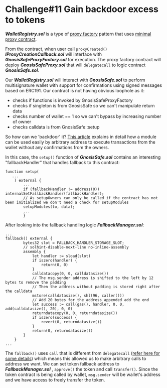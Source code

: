 # Challenge#11 Gain backdoor excess to tokens

**_WalletRegistry.sol_** is a type of [proxy factory](https://blockchain-academy.hs-mittweida.de/courses/solidity-coding-beginners-to-intermediate/lessons/solidity-11-coding-patterns/topic/factory-clone/) pattern that uses [minimal proxy contract](https://blog.openzeppelin.com/deep-dive-into-the-minimal-proxy-contract/). 

From the contract, when user call `proxyCreated()` **_IProxyCreationCallback.sol_** will interface with **_GnosisSafeProxyFactory.sol_** for execution. The proxy factory contract will deploy **_GnosisSafeProxy.sol_** that will `delegatecall` to logic contract **_GnosisSafe.sol_**.

Our **_WalletRegistry.sol_** will interact with **_GnosisSafe.sol_** to perform multisignature wallet with support for confirmations using signed messages based on ERC191. Our contract is not having obvious loophole as it:
- checks if functions is invoked by GnosisSafeProxyFactory
- checks if singleton is from GnosisSafe so we can't manipulate return data
- checks number of wallet == 1 so we can't bypass by increasing number of owner
- checks calldata is from GnosisSafe::setup 

So how can we 'backdoor' it? [This article](https://blog.openzeppelin.com/backdooring-gnosis-safe-multisig-wallets/) explains in detail how a module can be used easily by arbitrary address to execute transactions from the wallet without any confirmations from the owners.

In this case, the `setup()` function of **_GnosisSafe.sol_** contains an interesting "fallbackHandler" that handles fallback to this contract:
```
function setup(
   ...
    ) external {
        ...
        if (fallbackHandler != address(0)) internalSetFallbackHandler(fallbackHandler);
        // As setupOwners can only be called if the contract has not been initialized we don't need a check for setupModules
        setupModules(to, data);
        ...
        }
```
After looking into the fallback handling logic  **_FallbackManager.sol_**:
```
...
fallback() external {
        bytes32 slot = FALLBACK_HANDLER_STORAGE_SLOT;
        // solhint-disable-next-line no-inline-assembly
        assembly {
            let handler := sload(slot)
            if iszero(handler) {
                return(0, 0)
            }
            calldatacopy(0, 0, calldatasize())
            // The msg.sender address is shifted to the left by 12 bytes to remove the padding
            // Then the address without padding is stored right after the calldata
            mstore(calldatasize(), shl(96, caller()))
            // Add 20 bytes for the address appended add the end
            let success := call(gas(), handler, 0, 0, add(calldatasize(), 20), 0, 0)
            returndatacopy(0, 0, returndatasize())
            if iszero(success) {
                revert(0, returndatasize())
            }
            return(0, returndatasize())
        }
    }
...
```
The `fallback()` uses `call` that is different from `delegatecall` ([refer here for some details](https://ethereum.stackexchange.com/questions/3667/difference-between-call-callcode-and-delegatecall)) which means this allowed us to make arbitrary calls to address we want. We can set token fallback address to **_FallbackManager.sol_** , `approve()` the token and call `transfer()`. Since the token contract is being called by wallet, `msg.sender` will be wallet's address and we have access to freely transfer the token.